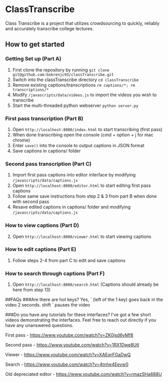 # ClassTranscribe
Class Transcribe is a project that utilizes crowdsourcing to quickly, reliably and accurately transcribe college lectures.

## How to get started

### Getting Set up (Part A)
1. First clone the repository by running `git clone git@github.com:bobrenjc93/classTranscribe.git`
2. Switch into the classTranscribe directory `cd classTranscribe`
3. Remove existing captions/transcriptions `rm captions/*; rm transcriptions/*`
4. Modify `/javascripts/data/videos.js` to import the videos you wish to transcribe
5. Start the multi-threaded python webserver `python server.py`

### First pass transcription (Part B)
1. Open `http://localhost:8000/index.html` to start transcribing (first pass)
2. When done transcribing open the console (cmd + option + j for mac chrome)
3. Enter `save()` into the console to output captions in JSON format
4. Save captions in captions/ folder

### Second pass transcription (Part C)
1. Import first pass captions into editor interface by modifying `/javascripts/data/captions.js`
2. Open `http://localhost:8000/editor.html` to start editing first pass captions
3. Follow same save instructions from step 2 & 3 from part B when done with second pass
4. Resave edited captions in captions/ folder and modifying `/javascripts/data/captions.js`

### How to view captions (Part D)
2. Open `http://localhost:8000/viewer.html` to start viewing captions

### How to edit captions (Part E)
1. Follow steps 2-4 from part C to edit and save captions

### How to search through captions (Part F)
1. Open `http://localhost:8000/search.html` (Captions should already be here from step 13)

##FAQs
###Are there are hot keys?
Yes, \` (left of the 1 key) goes back in the video 2 seconds. shift \` pauses the video

###Do you have any tutorials for these interfaces?
I've got a few short videos demonstrating the interfaces. Feel free to reach out directly if you have any unanswered questions.

First pass - https://www.youtube.com/watch?v=ZK0jsd6yMf8

Second pass - https://www.youtube.com/watch?v=1RX1Dwe8UtI

Viewer - https://www.youtube.com/watch?v=XAEqrFGaDwQ

Search - https://www.youtube.com/watch?v=4tnhe4Eevw0

Old depreciated editor - https://www.youtube.com/watch?v=rmazSHa688U
